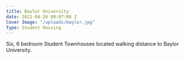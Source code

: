 ```yaml
---
title: Baylor University
date: 2021-04-26 00:07:00 Z
Cover Image: "/uploads/baylor.jpg"
Type: Student Housing
---
```


Six, 6 bedroom Student Townhouses located walking distance to Baylor University.

